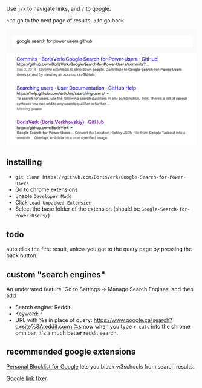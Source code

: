Use `j/k` to navigate links, and `/` to google.

`n` to go to the next page of results, `p` to go back.

![Screenshot](img/screenshot.png)

## installing ##

- `git clone https://github.com/BorisVerk/Google-Search-for-Power-Users`
- Go to chrome extensions
- Enable `Developer Mode`
- Click `Load Unpacked Extension`
- Select the base folder of the extension (should be `Google-Search-for-Power-Users/`)

## todo ##

auto click the first result, unless you got to the query page by pressing the back button.

## custom "search engines" ##

An underrated feature. Go to Settings -> Manage Search Engines, and then add
- Search engine: Reddit
- Keyword: r
- URL with %s in place of query: https://www.google.ca/search?q=site%3Areddit.com+%s
now when you type `r cats` into the chrome omnibar, it's a much better reddit search.

## recommended google extensions ##

[Personal Blocklist for Google](https://chrome.google.com/webstore/detail/personal-blocklist-by-goo/nolijncfnkgaikbjbdaogikpmpbdcdef) lets you block w3schools from search results.

[Google link fixer](https://chrome.google.com/webstore/detail/google-link-fixer/pcpdkhaeeohmogfgcheopfcigcfdaioj).
